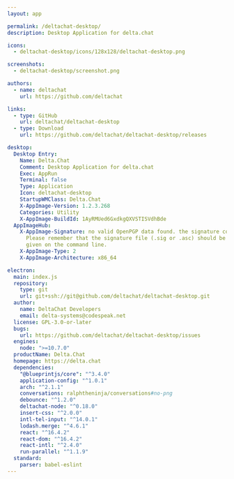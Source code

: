 ```yaml
---
layout: app

permalink: /deltachat-desktop/
description: Desktop Application for delta.chat

icons:
  - deltachat-desktop/icons/128x128/deltachat-desktop.png

screenshots:
  - deltachat-desktop/screenshot.png

authors:
  - name: deltachat
    url: https://github.com/deltachat

links:
  - type: GitHub
    url: deltachat/deltachat-desktop
  - type: Download
    url: https://github.com/deltachat/deltachat-desktop/releases

desktop:
  Desktop Entry:
    Name: Delta.Chat
    Comment: Desktop Application for delta.chat
    Exec: AppRun
    Terminal: false
    Type: Application
    Icon: deltachat-desktop
    StartupWMClass: Delta.Chat
    X-AppImage-Version: 1.2.3.268
    Categories: Utility
    X-AppImage-BuildId: 1AyRMUed6GxdkgQXVSTISVdhBde
  AppImageHub:
    X-AppImage-Signature: no valid OpenPGP data found. the signature could not be verified.
      Please remember that the signature file (.sig or .asc) should be the first file
      given on the command line.
    X-AppImage-Type: 2
    X-AppImage-Architecture: x86_64

electron:
  main: index.js
  repository:
    type: git
    url: git+ssh://git@github.com/deltachat/deltachat-desktop.git
  author:
    name: DeltaChat Developers
    email: delta-systems@codespeak.net
  license: GPL-3.0-or-later
  bugs:
    url: https://github.com/deltachat/deltachat-desktop/issues
  engines:
    node: ">=10.7.0"
  productName: Delta.Chat
  homepage: https://delta.chat
  dependencies:
    "@blueprintjs/core": "^3.4.0"
    application-config: "^1.0.1"
    arch: "^2.1.1"
    conversations: ralphtheninja/conversations#no-png
    debounce: "^1.2.0"
    deltachat-node: "^0.18.0"
    insert-css: "^2.0.0"
    intl-tel-input: "^14.0.1"
    lodash.merge: "^4.6.1"
    react: "^16.4.2"
    react-dom: "^16.4.2"
    react-intl: "^2.4.0"
    run-parallel: "^1.1.9"
  standard:
    parser: babel-eslint
---
```

